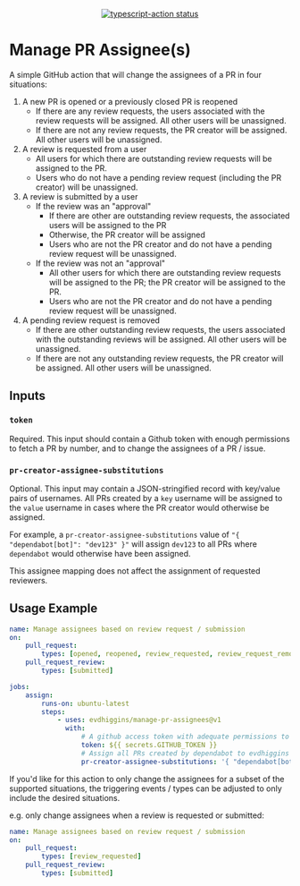 <p align="center">
  <a href="https://github.com/evdhiggins/manage-pr-assignees/actions"><img alt="typescript-action status" src="https://github.com/evdhiggins/manage-pr-assignees/workflows/build-test/badge.svg"></a>
</p>

# Manage PR Assignee(s)

A simple GitHub action that will change the assignees of a PR in four situations:

1. A new PR is opened or a previously closed PR is reopened
    - If there are any review requests, the users associated with the review requests will be assigned. All other users will be unassigned.
    - If there are not any review requests, the PR creator will be assigned. All other users will be unassigned.
2. A review is requested from a user
    - All users for which there are outstanding review requests will be assigned to the PR.
    - Users who do not have a pending review request (including the PR creator) will be unassigned.
3. A review is submitted by a user
    - If the review was an "approval"
        - If there are other are outstanding review requests, the associated users will be assigned to the PR
        - Otherwise, the PR creator will be assigned
        - Users who are not the PR creator and do not have a pending review request will be unassigned.
    - If the review was not an "approval"
        - All other users for which there are outstanding review requests will be assigned to the PR; the PR creator will be assigned to the PR.
        - Users who are not the PR creator and do not have a pending review request will be unassigned.
4. A pending review request is removed
    - If there are other outstanding review requests, the users associated with the outstanding reviews will be assigned. All other users will be unassigned.
    - If there are not any outstanding review requests, the PR creator will be assigned. All other users will be unassigned.

## Inputs

### `token`

Required. This input should contain a Github token with enough permissions to fetch a PR by number, and to change the assignees of a PR / issue.

### `pr-creator-assignee-substitutions`

Optional. This input may contain a JSON-stringified record with key/value pairs of usernames. All PRs created by a `key` username will be assigned to the `value` username in cases where the PR creator would otherwise be assigned.

For example, a `pr-creator-assignee-substitutions` value of `"{ "dependabot[bot]": "dev123" }"` will assign `dev123` to all PRs where `dependabot` would otherwise have been assigned.

This assignee mapping does not affect the assignment of requested reviewers.

## Usage Example

```yml
name: Manage assignees based on review request / submission
on:
    pull_request:
        types: [opened, reopened, review_requested, review_request_removed]
    pull_request_review:
        types: [submitted]

jobs:
    assign:
        runs-on: ubuntu-latest
        steps:
            - uses: evdhiggins/manage-pr-assignees@v1
              with:
                  # A github access token with adequate permissions to fetch a PR by number and to change its assignees.
                  token: ${{ secrets.GITHUB_TOKEN }}
                  # Assign all PRs created by dependabot to evdhiggins
                  pr-creator-assignee-substitutions: '{ "dependabot[bot]": "evdhiggins" }'
```

If you'd like for this action to only change the assignees for a subset of the supported situations, the triggering events / types can be adjusted to only include the desired situations.

e.g. only change assignees when a review is requested or submitted:

```yml
name: Manage assignees based on review request / submission
on:
    pull_request:
        types: [review_requested]
    pull_request_review:
        types: [submitted]
```

